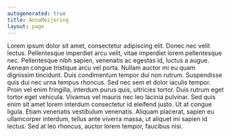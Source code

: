 ```yaml
---
autogenerated: true
title: AnnaMeijering
layout: page
---
```


Lorem ipsum dolor sit amet, consectetur adipiscing elit. Donec nec velit
lectus. Pellentesque imperdiet arcu velit, vitae imperdiet lorem
pellentesque nec. Pellentesque nibh sapien, venenatis ac egestas id,
luctus a augue. Aenean congue tristique arcu vel porta. Nullam auctor mi
eu quam dignissim tincidunt. Duis condimentum tempor dui non rutrum.
Suspendisse quis dui nec urna tempus rhoncus. Sed nec sem et dolor
iaculis tempor. Proin vel enim fringilla, interdum purus quis, ultricies
tortor. Duis rutrum eget tortor eget vehicula. Vivamus vel mauris nec
leo lacinia pulvinar. Sed quis enim sit amet lorem interdum consectetur
id eleifend justo. Ut at congue ligula. Etiam venenatis vestibulum
venenatis. Aliquam placerat, sapien eu ullamcorper interdum, tellus ante
viverra massa, ut aliquet mi sapien id lectus. Sed at leo rhoncus,
auctor lorem tempor, faucibus nisi.
